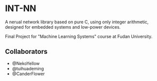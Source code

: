 # INT-NN

A nerual network library based on pure C, using only integer arithmetic, designed for embedded systems and low-power devices.

Final Project for "Machine Learning Systems" course at Fudan University.

## Collaborators
- @NekoYellow
- @tuihuademing
- @CanderFlower
